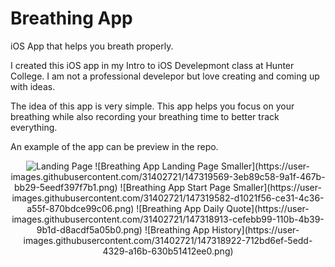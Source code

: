 # Breathing App
iOS App that helps you breath properly.

I created this iOS app in my Intro to iOS Develepmont class at Hunter College.
I am not a professional develepor but love creating and coming up with ideas.

The idea of this app is very simple. 
This app helps you focus on your breathing while also recording your breathing time to better track everything.

An example of the app can be preview in the repo.

<p align="center">
  <img src="https://user-images.githubusercontent.com/31402721/147319569-3eb89c58-9a1f-467b-bb29-5eedf397f7b1.png" alt="Landing Page">
  ![Breathing App Landing Page Smaller](https://user-images.githubusercontent.com/31402721/147319569-3eb89c58-9a1f-467b-bb29-5eedf397f7b1.png)
  ![Breathing App Start Page Smaller](https://user-images.githubusercontent.com/31402721/147319582-d1021f56-ce31-4c36-a55f-870bdce99c06.png)
  ![Breathing App Daily Quote](https://user-images.githubusercontent.com/31402721/147318913-cefebb99-110b-4b39-9b1d-d8acdf5a05b0.png)
  ![Breathing App History](https://user-images.githubusercontent.com/31402721/147318922-712bd6ef-5edd-4329-a16b-630b51412ee0.png)
 <p>
